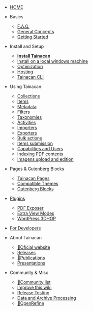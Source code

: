 - [HOME](/)

- Basics
  - [F.A.Q.](faq "Frequently Asked Questions about Tainacan - Tainacan Wiki")
  - [General Concepts](general-concepts "General Concepts related to Tainacan - Tainacan Wiki")
  - [Getting Started](getting-started "Getting Started with Tainacan - Tainacan Wiki")
- Install and Setup
  - [**Install Tainacan**](install "How to Install Tainacan - Tainacan Wiki")
  - [Install on a local windows machine](xampp "Installing Tainacan plugin on a local Windows machine (no sever) - Tainacan Wiki")
  - [Optimization](optimization "Optimization Strategies for the Tainacan plugin - Tainacan Wiki")
  - [Hosting](hosting "Hosting options for Tainacan Plugin - Tainacan Wiki")
  - [Tainacan CLI](tainacan-cli.md "Tainacan WP-CLI - Tainacan Wiki")
- Using Tainacan
  - [Collections](collections "What are and how to manage Collections on Tainacan - Tainacan Wiki")
  - [Items](items "What are and how to manage Items on Tainacan  - Tainacan Wiki")
  - [Metadata](metadata "What are and how to manage Metadata on Tainacan  - Tainacan Wiki")
  - [Filters](filters "What are and how to manage Filters on Tainacan  - Tainacan Wiki")
  - [Taxonomies](taxonomies "What are and how to manage Taxonomies on Tainacan  - Tainacan Wiki")
  - [Activities](activities "What are and how to use Activities - aka Logs - on Tainacan  - Tainacan Wiki")
  - [Importers](importers "What are and how to use Importers on Tainacan  - Tainacan Wiki")
  - [Exporters](exporters "What are and how to use Exporters on Tainacan  - Tainacan Wiki")
  - [Bulk actions](bulk-actions "Applying bulk actions on Tainacan - Tainacan Wiki")
  - [Items submission](item-submission "Using Item Submission feature to allow public contribution to a Collection - Tainacan Wiki")
  - [Capabilities and Users](users-roles.md "Managing capabilities and user roles on Taiancan - Tainacan Wiki")
  - [Indexing PDF contents](indexing-pdf.md "Searching inside PDF files via Tainacan - Tainacan Wiki")
  - [Imagens upload and edition](image-upload-and-edition "Image upload and edition - Tainacan Wiki")
- Pages & Gutenberg Blocks
  - [Tainacan Pages](tainacan-pages.md "The pages generated by Tainacan Plugin - Tainacan Wiki")
  - [Compatible Themes](theme.md "The themes that offer support to Tainacan - Tainacan Wiki")
  - [Gutenberg Blocks](gutenberg-blocks.md "The Tainacan Gutenberg Blocks - Tainacan Wiki")
- [Plugins](/plugins "Plugins to extend Tainacan functionalities - Tainacan Wiki")
  - [PDF Exposer](/plugin-pdf-exposer "A PDF Exposer plugin for Taiancan - Tainacan Wiki")
  - [Extra View Modes](/plugin-extra-view-modes "A plugin of extra view modes for Tainacan - Tainacan Wiki")
  - [WordPress 3DHOP](/plugin-3d-hop "A plugin for rendering 3D objects via 3DHOP inside Tainacan - Tainacan Wiki")
- [For Developers](/dev/ "Developers Session of Pages - Tainacan Wiki")
- About Tainacan
  - [:link:Oficial website](https://tainacan.org/ ":ignore")
  - [Releases](/releases "Released versions - Tainacan Wiki")
  - [:link:Publications](http://pesquisa.medialab.ufg.br/ ":ignore")
  - [Presentations](/presentations "Slideshow presentations related to Tainacan - Tainacan Wiki")
- Community & Misc
  - [:link:Community list](https://lists.riseup.net/www/subscribe/tainacan ":ignore")
  - [Improve this wiki](CONTRIBUTING "How to contribute to the Tainacan Wiki - Tainacan Wiki")
  - [Release Testing](/release-testing.md "How to test Tainacan versions - Tainacan Wiki")
  - [Data and Archive Processing](data-processing "A word on Data and Archive Processing - Tainacan Wiki")
  - [:link:OpenRefine](http://openrefine.org/ ":ignore")
